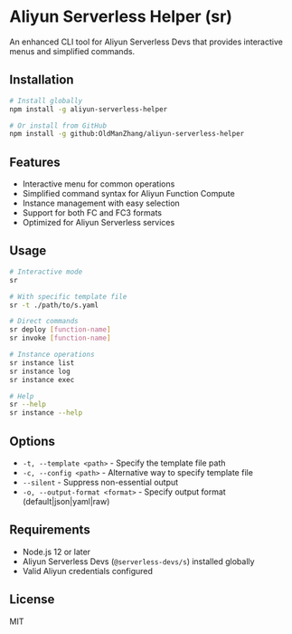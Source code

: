 # Aliyun Serverless Helper (sr)

An enhanced CLI tool for Aliyun Serverless Devs that provides interactive menus and simplified commands.

## Installation

```bash
# Install globally
npm install -g aliyun-serverless-helper

# Or install from GitHub
npm install -g github:OldManZhang/aliyun-serverless-helper
```

## Features

- Interactive menu for common operations
- Simplified command syntax for Aliyun Function Compute
- Instance management with easy selection
- Support for both FC and FC3 formats
- Optimized for Aliyun Serverless services

## Usage

```bash
# Interactive mode
sr

# With specific template file
sr -t ./path/to/s.yaml

# Direct commands
sr deploy [function-name]
sr invoke [function-name]

# Instance operations
sr instance list
sr instance log
sr instance exec

# Help
sr --help
sr instance --help
```

## Options

- `-t, --template <path>` - Specify the template file path
- `-c, --config <path>` - Alternative way to specify template file
- `--silent` - Suppress non-essential output
- `-o, --output-format <format>` - Specify output format (default|json|yaml|raw)

## Requirements

- Node.js 12 or later
- Aliyun Serverless Devs (`@serverless-devs/s`) installed globally
- Valid Aliyun credentials configured

## License

MIT
